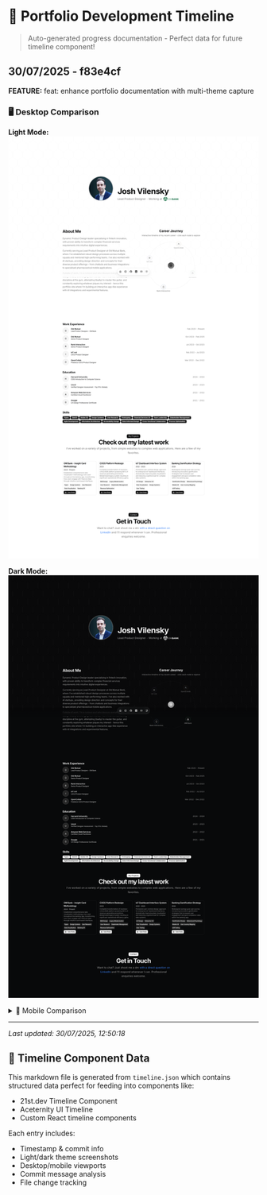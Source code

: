 # 🚀 Portfolio Development Timeline

> Auto-generated progress documentation - Perfect data for future timeline component!


## 30/07/2025 - f83e4cf

**FEATURE:** feat: enhance portfolio documentation with multi-theme capture

### 🖥️ Desktop Comparison

**Light Mode:**
![Light Desktop](./progress-docs/2025-07-30T10-50-05_f83e4cf/screenshot-light-desktop.png)


**Dark Mode:**
![Dark Desktop](./progress-docs/2025-07-30T10-50-05_f83e4cf/screenshot-dark-desktop.png)


<details>
<summary>📱 Mobile Comparison</summary>


**Light Mode:**
![Light Mobile](./progress-docs/2025-07-30T10-50-05_f83e4cf/screenshot-light-mobile.png)


**Dark Mode:**
![Dark Mobile](./progress-docs/2025-07-30T10-50-05_f83e4cf/screenshot-dark-mobile.png)


</details>

---


*Last updated: 30/07/2025, 12:50:18*

## 🎯 Timeline Component Data

This markdown file is generated from `timeline.json` which contains structured data perfect for feeding into components like:
- 21st.dev Timeline Component
- Aceternity UI Timeline  
- Custom React timeline components

Each entry includes:
- Timestamp & commit info
- Light/dark theme screenshots
- Desktop/mobile viewports
- Commit message analysis
- File change tracking
